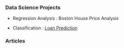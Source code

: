 ### Data Science Projects

* Regression Analysis : Boston House Price Analysis 

* Classification : [Loan Prediction](https://github.com/sanatdas/Loan-Prediction)



### Articles
